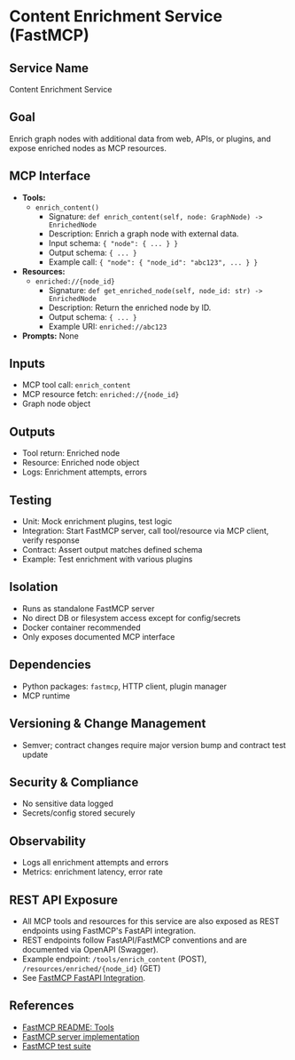 # Content Enrichment Service (FastMCP)

## Service Name
Content Enrichment Service

## Goal
Enrich graph nodes with additional data from web, APIs, or plugins, and expose enriched nodes as MCP resources.

## MCP Interface
- **Tools:**
  - `enrich_content()`
    - Signature: `def enrich_content(self, node: GraphNode) -> EnrichedNode`
    - Description: Enrich a graph node with external data.
    - Input schema: `{ "node": { ... } }`
    - Output schema: `{ ... }`
    - Example call: `{ "node": { "node_id": "abc123", ... } }`
- **Resources:**
  - `enriched://{node_id}`
    - Signature: `def get_enriched_node(self, node_id: str) -> EnrichedNode`
    - Description: Return the enriched node by ID.
    - Output schema: `{ ... }`
    - Example URI: `enriched://abc123`
- **Prompts:** None

## Inputs
- MCP tool call: `enrich_content`
- MCP resource fetch: `enriched://{node_id}`
- Graph node object

## Outputs
- Tool return: Enriched node
- Resource: Enriched node object
- Logs: Enrichment attempts, errors

## Testing
- Unit: Mock enrichment plugins, test logic
- Integration: Start FastMCP server, call tool/resource via MCP client, verify response
- Contract: Assert output matches defined schema
- Example: Test enrichment with various plugins

## Isolation
- Runs as standalone FastMCP server
- No direct DB or filesystem access except for config/secrets
- Docker container recommended
- Only exposes documented MCP interface

## Dependencies
- Python packages: `fastmcp`, HTTP client, plugin manager
- MCP runtime

## Versioning & Change Management
- Semver; contract changes require major version bump and contract test update

## Security & Compliance
- No sensitive data logged
- Secrets/config stored securely

## Observability
- Logs all enrichment attempts and errors
- Metrics: enrichment latency, error rate

## REST API Exposure
- All MCP tools and resources for this service are also exposed as REST endpoints using FastMCP's FastAPI integration.
- REST endpoints follow FastAPI/FastMCP conventions and are documented via OpenAPI (Swagger).
- Example endpoint: `/tools/enrich_content` (POST), `/resources/enriched/{node_id}` (GET)
- See [FastMCP FastAPI Integration](../../fastmcp/README.md#fastapi-integration).

## References
- [FastMCP README: Tools](../../fastmcp/README.md#tools)
- [FastMCP server implementation](../../fastmcp/src/fastmcp/server/server.py)
- [FastMCP test suite](../../fastmcp/tests)

